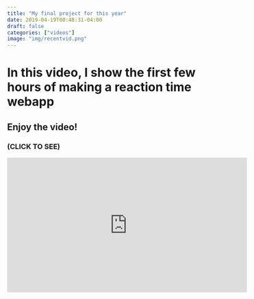```yaml
---
title: "My final project for this year"
date: 2019-04-19T00:48:31-04:00
draft: false
categories: ["videos"]
image: "img/recentvid.png"
---
```


# In this video, I show the first few hours of making a reaction time webapp
## Enjoy the video!


### (CLICK TO SEE)



<iframe width="560" height="315" src="https://www.youtube.com/embed/8SJLVupc94I" frameborder="0" allow="accelerometer; autoplay; encrypted-media; gyroscope; picture-in-picture" allowfullscreen></iframe>
